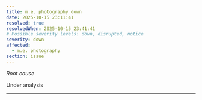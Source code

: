 ```yaml
---
title: m.e. photography down
date: 2025-10-15 23:11:41
resolved: true
resolvedWhen: 2025-10-15 23:41:41
# Possible severity levels: down, disrupted, notice
severity: down
affected:
  - m.e. photography
section: issue
---
```


*Root cause*

Under analysis

---



